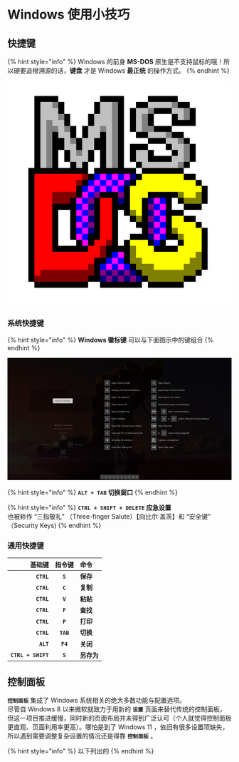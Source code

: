 # Windows 使用小技巧

## 快捷键

{% hint style="info" %}
Windows 的前身 **MS-DOS** 原生是不支持鼠标的哦！所以硬要追根溯源的话，**键盘** 才是 Windows **最正统** 的操作方式。
{% endhint %}

![](../.gitbook/assets/image%20%2814%29.png)

### 系统快捷键

{% hint style="info" %}
**Windows 徽标键** 可以与下面图示中的键组合
{% endhint %}

![Powertoys &#x5FEB;&#x6377;&#x952E;&#x6307;&#x5357;](../.gitbook/assets/image%20%2813%29.png)

{% hint style="info" %}
**`ALT + TAB` 切换窗口**
{% endhint %}

{% hint style="info" %}
**`CTRL + SHIFT + DELETE` 应急设置**  
也被称作 “三指敬礼” （Three-finger Salute）【向比尔·盖茨】和 “安全键” （Security Keys\)
{% endhint %}



### 通用快捷键

| 基础键 | 指令键 | 命令 |
| ---: | :---: | :--- |
| **`CTRL`** | **`S`** | **保存** |
| **`CTRL`** | **`C`** | **复制** |
| **`CTRL`** | **`V`** | **粘贴** |
| **`CTRL`** | **`F`** | **查找** |
| **`CTRL`** | **`P`** | **打印** |
| **`CTRL`** | **`TAB`** | **切换** |
| **`ALT`** | **`F4`** | **关闭** |
| **`CTRL + SHIFT`** | **`S`** | **另存为** |

## 控制面板

**`控制面板`** 集成了 Windows 系统相关的绝大多数功能与配置选项。  
尽管自 Windows 8 以来微软就致力于用新的 **`设置`** 页面来替代传统的控制面板，但这一项目推进缓慢，同时新的页面布局并未得到广泛认可（个人就觉得控制面板更直观、页面利用率更高）。哪怕是到了 Windows 11 ，依旧有很多设置项缺失，所以遇到需要调整复杂设置的情况还是得靠 **`控制面板`** 。

{% hint style="info" %}
以下列出的
{% endhint %}



